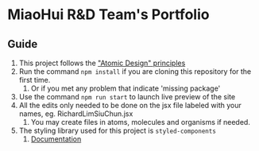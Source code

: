# MiaoHui R&D Team's Portfolio

## Guide

1. This project follows the ["Atomic Design" principles](https://medium.com/@janelle.wg/atomic-design-pattern-how-to-structure-your-react-application-2bb4d9ca5f97)
2. Run the command `npm install` if you are cloning this repository for the first time.
   1. Or if you met any problem that indicate 'missing package'
3. Use the command `npm run start` to launch live preview of the site
4. All the edits only needed to be done on the jsx file labeled with your names, eg. RichardLimSiuChun.jsx
   1. You may create files in atoms, molecules and organisms if needed.
5. The styling library used for this project is `styled-components`
   1. [Documentation](https://styled-components.com)

